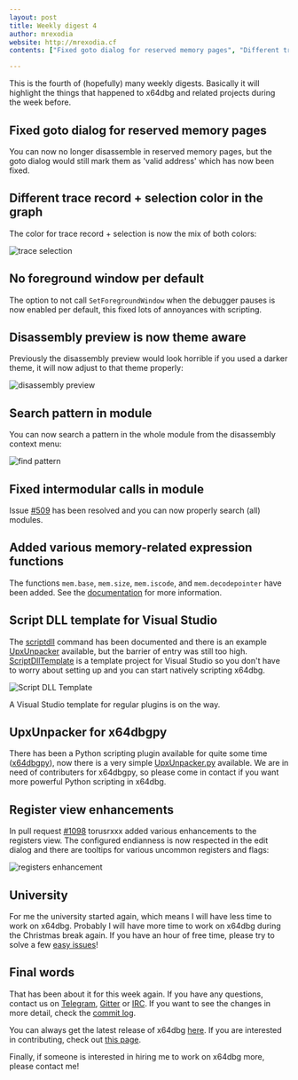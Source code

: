 ```yaml
---
layout: post
title: Weekly digest 4
author: mrexodia
website: http://mrexodia.cf
contents: ["Fixed goto dialog for reserved memory pages", "Different trace record + selection color in the graph", "No foreground window per default", "Disassembly preview is now theme aware", "Search pattern in module", "Fixed intermodular calls in module", "Added various memory-related expression functions", "Script DLL template for Visual Studio", "UpxUnpacker for x64dbgpy", "Register view enhancements", "University", "Final words"]

---
```


This is the fourth of (hopefully) many weekly digests. Basically it will highlight the things that happened to x64dbg and related projects during the week before.

## Fixed goto dialog for reserved memory pages

You can now no longer disassemble in reserved memory pages, but the goto dialog would still mark them as 'valid address' which has now been fixed.

## Different trace record + selection color in the graph

The color for trace record + selection is now the mix of both colors:

![trace selection](https://i.imgur.com/y92GlyY.png)

## No foreground window per default

The option to not call `SetForegroundWindow` when the debugger pauses is now enabled per default, this fixed lots of annoyances with scripting.

## Disassembly preview is now theme aware

Previously the disassembly preview would look horrible if you used a darker theme, it will now adjust to that theme properly:

![disassembly preview](https://i.imgur.com/5aIf5FT.png)

## Search pattern in module

You can now search a pattern in the whole module from the disassembly context menu:

![find pattern](https://i.imgur.com/59xcOck.png)

## Fixed intermodular calls in module

Issue [#509](https://github.com/x64dbg/x64dbg/issues/509) has been resolved and you can now properly search (all) modules.

## Added various memory-related expression functions

The functions `mem.base`, `mem.size`, `mem.iscode`, and `mem.decodepointer` have been added. See the [documentation](http://help.x64dbg.com/en/latest/introduction/Expression-functions.html) for more information.

## Script DLL template for Visual Studio

The [scriptdll](http://x64dbg.readthedocs.io/en/latest/commands/script/scriptdll.html) command has been documented and there is an example [UpxUnpacker](https://github.com/x64dbg/Scripts/blob/master/UpxUnpacker.cpp) available, but the barrier of entry was still too high. [ScriptDllTemplate](https://github.com/x64dbg/ScriptDllTemplate) is a template project for Visual Studio so you don't have to worry about setting up and you can start natively scripting x64dbg.

![Script DLL Template](https://i.imgur.com/y216Nr2.png)

A Visual Studio template for regular plugins is on the way.

## UpxUnpacker for x64dbgpy

There has been a Python scripting plugin available for quite some time ([x64dbgpy](https://github.com/x64dbg/x64dbgpy)), now there is a very simple [UpxUnpacker.py](https://github.com/x64dbg/Scripts/blob/master/UpxUnpacker.py) available. We are in need of contributers for x64dbgpy, so please come in contact if you want more powerful Python scripting in x64dbg.

## Register view enhancements

In pull request [#1098](https://github.com/x64dbg/x64dbg/pull/1098) torusrxxx added various enhancements to the registers view. The configured endianness is now respected in the edit dialog and there are tooltips for various uncommon registers and flags:

![registers enhancement](https://i.imgur.com/7XMb2O5.png)

## University

For me the university started again, which means I will have less time to work on x64dbg. Probably I will have more time to work on x64dbg during the Christmas break again. If you have an hour of free time, please try to solve a few [easy issues](http://easy.x64dbg.com)!

## Final words

That has been about it for this week again. If you have any questions, contact us on [Telegram](http://telegram.x64dbg.com), [Gitter](http://gitter.x64dbg.com) or [IRC](http://webchat.freenode.net/?channels=x64dbg). If you want to see the changes in more detail, check the [commit log](https://github.com/x64dbg/x64dbg/commits).

You can always get the latest release of x64dbg [here](http://releases.x64dbg.com). If you are interested in contributing, check out [this page](http://contribute.x64dbg.com).

Finally, if someone is interested in hiring me to work on x64dbg more, please contact me!
